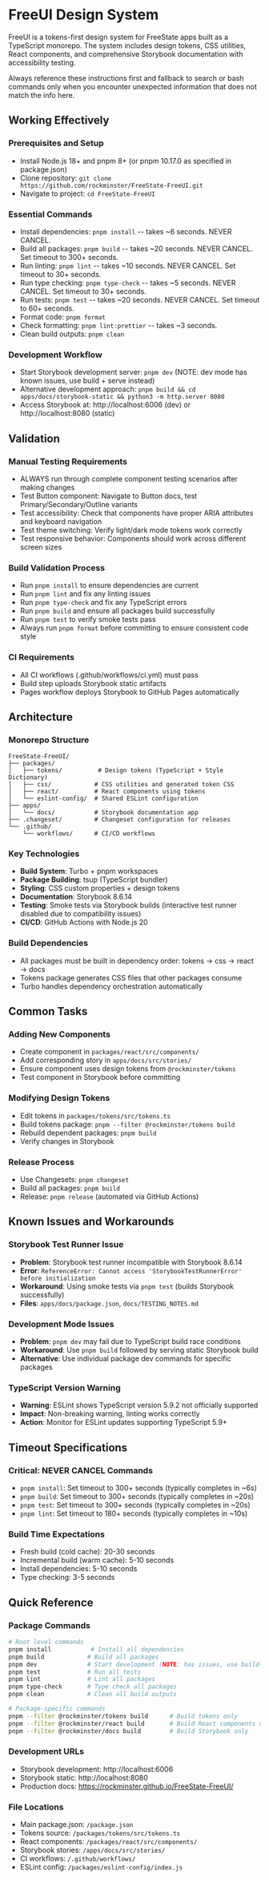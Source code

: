 # FreeUI Design System

FreeUI is a tokens-first design system for FreeState apps built as a TypeScript monorepo. The system includes design tokens, CSS utilities, React components, and comprehensive Storybook documentation with accessibility testing.

Always reference these instructions first and fallback to search or bash commands only when you encounter unexpected information that does not match the info here.

## Working Effectively

### Prerequisites and Setup

- Install Node.js 18+ and pnpm 8+ (or pnpm 10.17.0 as specified in package.json)
- Clone repository: `git clone https://github.com/rockminster/FreeState-FreeUI.git`
- Navigate to project: `cd FreeState-FreeUI`

### Essential Commands

- Install dependencies: `pnpm install` -- takes ~6 seconds. NEVER CANCEL.
- Build all packages: `pnpm build` -- takes ~20 seconds. NEVER CANCEL. Set timeout to 300+ seconds.
- Run linting: `pnpm lint` -- takes ~10 seconds. NEVER CANCEL. Set timeout to 30+ seconds.
- Run type checking: `pnpm type-check` -- takes ~5 seconds. NEVER CANCEL. Set timeout to 30+ seconds.
- Run tests: `pnpm test` -- takes ~20 seconds. NEVER CANCEL. Set timeout to 60+ seconds.
- Format code: `pnpm format`
- Check formatting: `pnpm lint:prettier` -- takes ~3 seconds.
- Clean build outputs: `pnpm clean`

### Development Workflow

- Start Storybook development server: `pnpm dev` (NOTE: dev mode has known issues, use build + serve instead)
- Alternative development approach: `pnpm build && cd apps/docs/storybook-static && python3 -m http.server 8080`
- Access Storybook at: http://localhost:6006 (dev) or http://localhost:8080 (static)

## Validation

### Manual Testing Requirements

- ALWAYS run through complete component testing scenarios after making changes
- Test Button component: Navigate to Button docs, test Primary/Secondary/Outline variants
- Test accessibility: Check that components have proper ARIA attributes and keyboard navigation
- Test theme switching: Verify light/dark mode tokens work correctly
- Test responsive behavior: Components should work across different screen sizes

### Build Validation Process

- Run `pnpm install` to ensure dependencies are current
- Run `pnpm lint` and fix any linting issues
- Run `pnpm type-check` and fix any TypeScript errors
- Run `pnpm build` and ensure all packages build successfully
- Run `pnpm test` to verify smoke tests pass
- Always run `pnpm format` before committing to ensure consistent code style

### CI Requirements

- All CI workflows (.github/workflows/ci.yml) must pass
- Build step uploads Storybook static artifacts
- Pages workflow deploys Storybook to GitHub Pages automatically

## Architecture

### Monorepo Structure

```
FreeState-FreeUI/
├── packages/
│   ├── tokens/          # Design tokens (TypeScript + Style Dictionary)
│   ├── css/            # CSS utilities and generated token CSS
│   ├── react/          # React components using tokens
│   └── eslint-config/  # Shared ESLint configuration
├── apps/
│   └── docs/           # Storybook documentation app
├── .changeset/         # Changeset configuration for releases
└── .github/
    └── workflows/      # CI/CD workflows
```

### Key Technologies

- **Build System**: Turbo + pnpm workspaces
- **Package Building**: tsup (TypeScript bundler)
- **Styling**: CSS custom properties + design tokens
- **Documentation**: Storybook 8.6.14
- **Testing**: Smoke tests via Storybook builds (interactive test runner disabled due to compatibility issues)
- **CI/CD**: GitHub Actions with Node.js 20

### Build Dependencies

- All packages must be built in dependency order: tokens → css → react → docs
- Tokens package generates CSS files that other packages consume
- Turbo handles dependency orchestration automatically

## Common Tasks

### Adding New Components

- Create component in `packages/react/src/components/`
- Add corresponding story in `apps/docs/src/stories/`
- Ensure component uses design tokens from `@rockminster/tokens`
- Test component in Storybook before committing

### Modifying Design Tokens

- Edit tokens in `packages/tokens/src/tokens.ts`
- Build tokens package: `pnpm --filter @rockminster/tokens build`
- Rebuild dependent packages: `pnpm build`
- Verify changes in Storybook

### Release Process

- Use Changesets: `pnpm changeset`
- Build all packages: `pnpm build`
- Release: `pnpm release` (automated via GitHub Actions)

## Known Issues and Workarounds

### Storybook Test Runner Issue

- **Problem**: Storybook test runner incompatible with Storybook 8.6.14
- **Error**: `ReferenceError: Cannot access 'StorybookTestRunnerError' before initialization`
- **Workaround**: Using smoke tests via `pnpm test` (builds Storybook successfully)
- **Files**: `apps/docs/package.json`, `docs/TESTING_NOTES.md`

### Development Mode Issues

- **Problem**: `pnpm dev` may fail due to TypeScript build race conditions
- **Workaround**: Use `pnpm build` followed by serving static Storybook build
- **Alternative**: Use individual package dev commands for specific packages

### TypeScript Version Warning

- **Warning**: ESLint shows TypeScript version 5.9.2 not officially supported
- **Impact**: Non-breaking warning, linting works correctly
- **Action**: Monitor for ESLint updates supporting TypeScript 5.9+

## Timeout Specifications

### Critical: NEVER CANCEL Commands

- `pnpm install`: Set timeout to 300+ seconds (typically completes in ~6s)
- `pnpm build`: Set timeout to 300+ seconds (typically completes in ~20s)
- `pnpm test`: Set timeout to 300+ seconds (typically completes in ~20s)
- `pnpm lint`: Set timeout to 180+ seconds (typically completes in ~10s)

### Build Time Expectations

- Fresh build (cold cache): 20-30 seconds
- Incremental build (warm cache): 5-10 seconds
- Install dependencies: 5-10 seconds
- Type checking: 3-5 seconds

## Quick Reference

### Package Commands

```bash
# Root level commands
pnpm install           # Install all dependencies
pnpm build            # Build all packages
pnpm dev              # Start development (NOTE: has issues, use build+serve)
pnpm test             # Run all tests
pnpm lint             # Lint all packages
pnpm type-check       # Type check all packages
pnpm clean            # Clean all build outputs

# Package-specific commands
pnpm --filter @rockminster/tokens build      # Build tokens only
pnpm --filter @rockminster/react build       # Build React components only
pnpm --filter @rockminster/docs build        # Build Storybook only
```

### Development URLs

- Storybook development: http://localhost:6006
- Storybook static: http://localhost:8080
- Production docs: https://rockminster.github.io/FreeState-FreeUI/

### File Locations

- Main package.json: `/package.json`
- Tokens source: `/packages/tokens/src/tokens.ts`
- React components: `/packages/react/src/components/`
- Storybook stories: `/apps/docs/src/stories/`
- CI workflows: `/.github/workflows/`
- ESLint config: `/packages/eslint-config/index.js`
